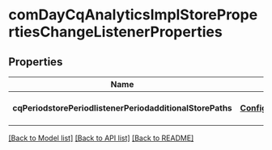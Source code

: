 # comDayCqAnalyticsImplStorePropertiesChangeListenerProperties

## Properties
Name | Type | Description | Notes
------------ | ------------- | ------------- | -------------
**cqPeriodstorePeriodlistenerPeriodadditionalStorePaths** | [**ConfigNodePropertyArray**](ConfigNodePropertyArray.md) |  | [optional] [default to null]

[[Back to Model list]](../README.md#documentation-for-models) [[Back to API list]](../README.md#documentation-for-api-endpoints) [[Back to README]](../README.md)


